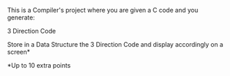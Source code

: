 This is a Compiler's project where you are given a C code and you generate:

3 Direction Code

Store in a Data Structure the 3 Direction Code and display accordingly on a screen*

*Up to 10 extra points